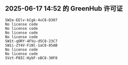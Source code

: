 ## 2025-06-17 14:52 的 GreenHub 许可证
```
SW2e-EElv-kCgk-4vC8-D307
No license code
No license code
No license code
No license code
SW1t-qORY-4FVu-d5C8-23C7
SW1i-ZY4V-FiNl-1aC8-85AB
No license code
No license code
SVzt-P8IC-HybF-sBC8-30F8
```
